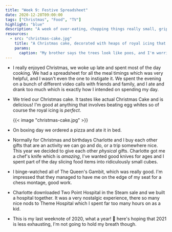 ```yaml
---
title: "Week 9: Festive Spreadsheet"
date: 2020-12-28T09:00:00
tags: ["Christmas", "Food", "TV"]
highlight: "blue"
description: "A week of over-eating, chopping things really small, gripping chess montages, and building hospitals."
resources:
  - src: "christmas-cake.jpg"
    title: "A Christmas cake, decorated with heaps of royal icing that looks like snow. Small green trees made from pistachio paste are scattered across the top, with two wooden stags peeking around them"
    params:
      caption: "My brother says the trees look like poos, and I'm worried about his diet now"
---
```


  * I really enjoyed Christmas, we woke up late and spent most of the day cooking. We had a spreadsheet for all the meal timings which was very helpful, and I wasn't even the one to instigate it. We spent the evening on a bunch of different video calls with friends and family, and I ate and drank too much which is exactly how I intended on spending my day.

  * We tried our Christmas cake. It tastes like actual Christmas Cake and is delicious! I'm good at anything that involves beating egg whites so of course the royal icing is _perfect_.

    {{< image "christmas-cake.jpg" >}}

  * On boxing day we ordered a pizza and ate it in bed.

  * Normally for Christmas and birthdays Charlotte and I buy each other gifts that are an activity we can go and do, or a trip somewhere nice. This year we decided to give each other _physical_ gifts. Charlotte got me a chef's knife which is _amazing_, I've wanted good knives for ages and I spent part of the day slicing food items into ridiculously small cubes.

  * I binge-watched all of The Queen's Gambit, which was really good. I'm impressed that they managed to have me on the edge of my seat for a chess montage, good work.

  * Charlotte downloaded Two Point Hospital in the Steam sale and we built a hospital together. It was a very nostalgic experience, there so many nice nods to Theme Hospital which I spent far too many hours on as a kid.

  * This is my last weeknote of 2020, what a year! :grimacing: here's hoping that 2021 is less exhausting, I'm not going to hold my breath though.
